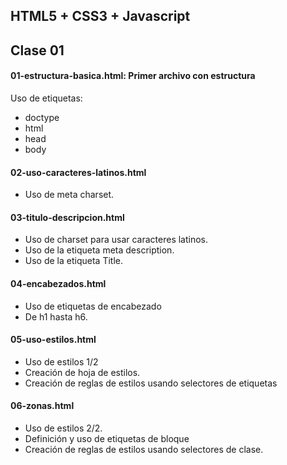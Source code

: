 ## HTML5 + CSS3 + Javascript
## Clase 01


#### **01-estructura-basica.html: Primer archivo con estructura** 
Uso de etiquetas:
* doctype
* html
* head
* body

#### **02-uso-caracteres-latinos.html**
* Uso de meta charset. 


#### **03-titulo-descripcion.html**
* Uso de charset para usar caracteres latinos.
* Uso de la etiqueta meta description.
* Uso de la etiqueta Title.


#### **04-encabezados.html**
* Uso de etiquetas de encabezado
* De h1 hasta h6.

#### **05-uso-estilos.html**
* Uso de estilos 1/2
* Creación de hoja de estilos. 
* Creación de reglas de estilos usando selectores de etiquetas

#### **06-zonas.html**
* Uso de estilos 2/2.
* Definición y uso de etiquetas de bloque
* Creación de reglas de estilos usando selectores de clase.